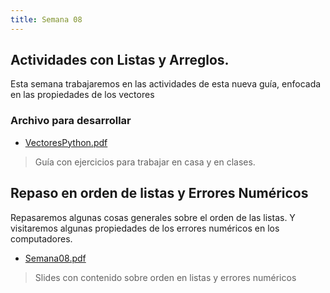 ```yaml
---
title: Semana 08
---
```

## Actividades con Listas y Arreglos.

Esta semana trabajaremos en las actividades de esta nueva guía, enfocada en las propiedades de los vectores

### Archivo para desarrollar

* [VectoresPython.pdf](/others/vectores_en_python_parte1_ver02.pdf)
> Guía con ejercicios para trabajar en casa y en clases.


## Repaso en orden de listas y Errores Numéricos

Repasaremos algunas cosas generales sobre el orden de las listas. Y visitaremos algunas propiedades de los errores numéricos en los computadores.

* [Semana08.pdf](/lectures/PCFI161_S06.pdf)
> Slides con contenido sobre orden en listas y errores numéricos

